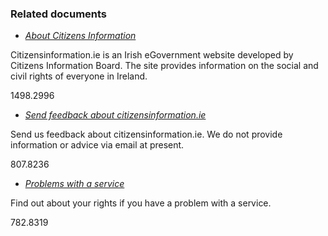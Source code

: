 ###  Related documents

  * [ _About Citizens Information_ ](/en/about/citizens-information-about/)

Citizensinformation.ie is an Irish eGovernment website developed by Citizens
Information Board. The site provides information on the social and civil
rights of everyone in Ireland.

1498.2996

  * [ _Send feedback about citizensinformation.ie_ ](/en/about/feedback/)

Send us feedback about citizensinformation.ie. We do not provide information
or advice via email at present.

807.8236

  * [ _Problems with a service_ ](/en/consumer/buying-services/problem-with-a-service/)

Find out about your rights if you have a problem with a service.

782.8319
